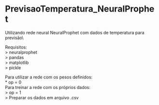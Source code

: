# PrevisaoTemperatura_NeuralProphet
Utilizando rede neural NeuralProphet com dados de temperatura para previsão\

Requisitos:\
    > neuralprophet\
    > pandas\
    > matplotlib\
    > pickle

Para utilizar a rede com os pesos definidos:\
    * op = 0\
Para treinar a rede com os próprios dados:\
    > op = 1\
    > Preparar os dados em arquivo .csv
